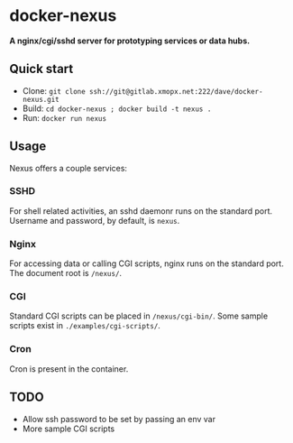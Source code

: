 # docker-nexus

**A nginx/cgi/sshd server for prototyping services or data hubs.**

## Quick start

* Clone: `git clone ssh://git@gitlab.xmopx.net:222/dave/docker-nexus.git`
* Build: `cd docker-nexus ; docker build -t nexus .`
* Run: `docker run nexus`


## Usage

Nexus offers a couple services:

### SSHD

For shell related activities, an sshd daemonr runs on the standard port. Username and password, by default, is `nexus`.

### Nginx

For accessing data or calling CGI scripts, nginx runs on the standard port. The document root is `/nexus/`.

### CGI

Standard CGI scripts can be placed in `/nexus/cgi-bin/`. Some sample scripts exist in `./examples/cgi-scripts/`.

### Cron

Cron is present in the container.

## TODO

* Allow ssh password to be set by passing an env var
* More sample CGI scripts
